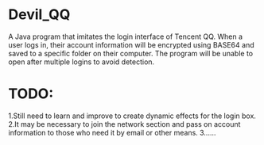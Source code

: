 # Devil_QQ
A Java program that imitates the login interface of Tencent QQ. When a user logs in, their account information will be encrypted using BASE64 and saved to a specific folder on their computer. The program will be unable to open after multiple logins to avoid detection.
# TODO:
1.Still need to learn and improve to create dynamic effects for the login box.
2.It may be necessary to join the network section and pass on account information to those who need it by email or other means.
3......
